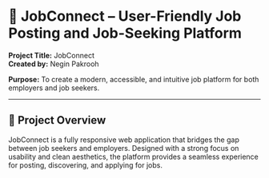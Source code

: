 # 💼 JobConnect – User-Friendly Job Posting and Job-Seeking Platform

**Project Title:** JobConnect  
**Created by:** Negin Pakrooh 

**Purpose:** To create a modern, accessible, and intuitive job platform for both employers and job seekers.

---

## 🌟 Project Overview

JobConnect is a fully responsive web application that bridges the gap between job seekers and employers. Designed with a strong focus on usability and clean aesthetics, the platform provides a seamless experience for posting, discovering, and applying for jobs.
